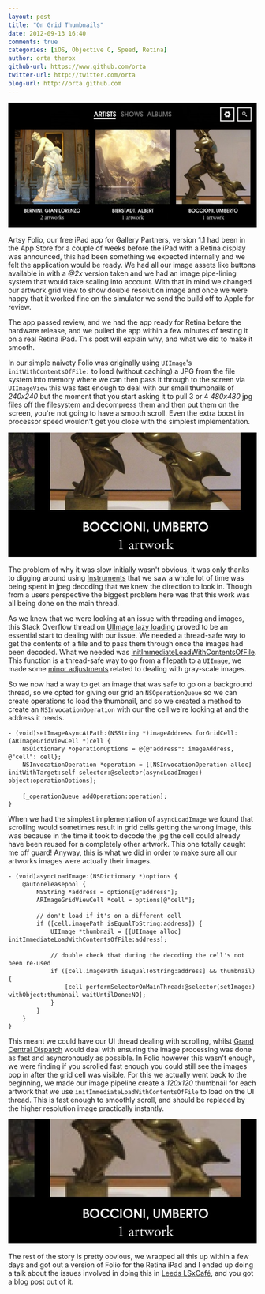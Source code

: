 ```yaml
---
layout: post
title: "On Grid Thumbnails"
date: 2012-09-13 16:40
comments: true
categories: [iOS, Objective C, Speed, Retina]
author: orta therox
github-url: https://www.github.com/orta
twitter-url: http://twitter.com/orta
blog-url: http://orta.github.com
---
```


<img src="/images/2012-09-13-on-grid-thumbnails/grid.jpg">

Artsy Folio, our free iPad app for Gallery Partners, version 1.1 had been in the App Store for a couple of weeks before the iPad with a Retina display was announced, this had been something we expected internally and we felt the application would be ready. We had all our image assets like buttons available in with a _@2x_ version taken and we had an image pipe-lining system that would take scaling into account. With that in mind we changed our artwork grid view to show double resolution image and once we were happy that it worked fine on the simulator we send the build off to Apple for review. 

The app passed review, and we had the app ready for Retina before the hardware release, and we pulled the app within a few minutes of testing it on a real Retina iPad. This post will explain why, and what we did to make it smooth.

<!--more-->

In our simple naivety Folio was originally using `UIImage`'s `initWithContentsOfFile:` to load (without caching) a JPG from the file system into memory where we can then pass it through to the screen via `UIImageView` this was fast enough to deal with our small thumbnails of _240x240_ but the moment that you start asking it to pull 3 or 4 _480x480_ jpg files off the filesystem and decompress them and then put them on the screen, you're not going to have a smooth scroll. Even the extra boost in processor speed wouldn't get you close with the simplest implementation.

<img src="/images/2012-09-13-on-grid-thumbnails/thumbnails.jpg">

The problem of why it was slow initially wasn't obvious, it was only thanks to digging around using [Instruments](http://developer.apple.com/library/mac/#documentation/DeveloperTools/Conceptual/InstrumentsUserGuide/Introduction/Introduction.html) that we saw a whole lot of time was being spent in jpeg decoding that we knew the direction to look in. Though from a users perspective the biggest problem here was that this work was all being done on the main thread.

As we knew that we were looking at an issue with threading and images, this Stack Overflow thread on [UIImage lazy loading](http://stackoverflow.com/questions/1815476/cgimage-uiimage-lazily-loading-on-ui-thread-causes-stutter) proved to be an essential start to dealing with our issue. We needed a thread-safe way to get the contents of a file and to pass them through once the images had been decoded. What we needed was [initImmediateLoadWithContentsOfFile](https://gist.github.com/259357). This function is a thread-safe way to go from a filepath to a `UIImage`, we made some [minor adjustments](https://gist.github.com/3715588) related to dealing with gray-scale images.

So we now had a way to get an image that was safe to go on a background thread, so we opted for giving our grid an `NSOperationQueue` so we can create operations to load the thumbnail, and so we created a method to create an `NSInvocationOperation` with our the cell we're looking at and the address it needs. 

``` objc
- (void)setImageAsyncAtPath:(NSString *)imageAddress forGridCell:(ARImageGridViewCell *)cell {
    NSDictionary *operationOptions = @{@"address": imageAddress, @"cell": cell};
    NSInvocationOperation *operation = [[NSInvocationOperation alloc] initWithTarget:self selector:@selector(asyncLoadImage:) object:operationOptions];
    
    [_operationQueue addOperation:operation];
}
```

When we had the simplest implementation of `asyncLoadImage` we found that scrolling would sometimes result in grid cells getting the wrong image, this was because in the time it took to decode the jpg the cell could already have been reused for a completely other artwork. This one totally caught me off guard! Anyway, this is what we did in order to make sure all our artworks images were actually their images.

``` objc
- (void)asyncLoadImage:(NSDictionary *)options {
    @autoreleasepool {
        NSString *address = options[@"address"];
        ARImageGridViewCell *cell = options[@"cell"];
        
        // don't load if it's on a different cell
        if ([cell.imagePath isEqualToString:address]) {
            UIImage *thumbnail = [[UIImage alloc] initImmediateLoadWithContentsOfFile:address];

            // double check that during the decoding the cell's not been re-used
            if ([cell.imagePath isEqualToString:address] && thumbnail) {
                [cell performSelectorOnMainThread:@selector(setImage:) withObject:thumbnail waitUntilDone:NO];
            }
        }
    }
}
```

This meant we could have our UI thread dealing with scrolling, whilst [Grand Central Dispatch](https://developer.apple.com/technologies/mac/core.html) would deal with ensuring the image processing was done as fast and asyncronously as possible. In Folio however this wasn't enough, we were finding if you scrolled fast enough you could still see the images pop in after the grid cell was visible. For this we actually went back to the beginning, we made our image pipeline create a _120x120_ thumbnail for each artwork that we use `initImmediateLoadWithContentsOfFile` to load on the UI thread. This is fast enough to smoothly scroll, and should be replaced by the higher resolution image practically instantly.
  
<img src="/images/2012-09-13-on-grid-thumbnails/hover-thumbnails.jpg">

The rest of the story is pretty obvious, we wrapped all this up within a few days and got out a version of Folio for the Retina iPad and I ended up doing a talk about the issues involved in doing this in [Leeds LSxCafé](http://lsx.co/lsxcafe/), and you got a blog post out of it.